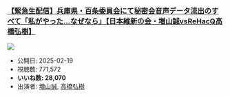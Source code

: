 ### [【緊急生配信】兵庫県・百条委員会にて秘密会音声データ流出のすべて「私がやった…なぜなら」【日本維新の会・増山誠vsReHacQ高橋弘樹】](https://www.youtube.com/watch?v=LyTuLE37l4A)
[![](https://img.youtube.com/vi/LyTuLE37l4A/hqdefault.jpg)](https://www.youtube.com/watch?v=LyTuLE37l4A)
-   公開日: 2025-02-19
-   視聴数: 771,572
-   **いいね数: 28,070**
-   出演者: [増山誠](/rehacq_fan/people/増山誠 "wikilink"), [高橋弘樹](/rehacq_fan/people/高橋弘樹 "wikilink")
